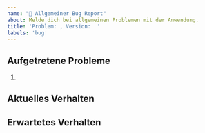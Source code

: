 ```yaml
---
name: "🐛 Allgemeiner Bug Report"
about: Melde dich bei allgemeinen Problemen mit der Anwendung.
title: 'Problem: , Version:  '
labels: 'bug'
---
```

<!--
  Bitte beschreibe möglichst genau was deine Probleme sind.
-->

## Aufgetretene Probleme

1.

## Aktuelles Verhalten


## Erwartetes Verhalten
